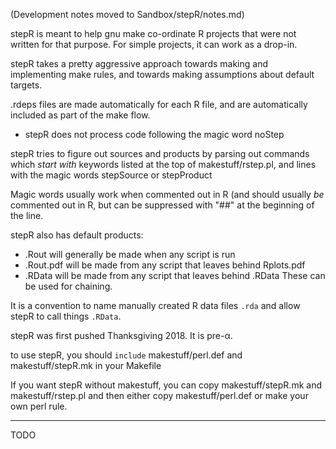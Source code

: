 (Development notes moved to Sandbox/stepR/notes.md)

stepR is meant to help gnu make co-ordinate R projects that were not written for that purpose. For simple projects, it can work as a drop-in.

stepR takes a pretty aggressive approach towards making and implementing make rules, and towards making assumptions about default targets.

.rdeps files are made automatically for each R file, and are automatically included as part of the make flow. 
* stepR does not process code following the magic word noStep

stepR tries to figure out sources and products by parsing out commands which _start with_ keywords listed at the top of makestuff/rstep.pl, and lines with the magic words stepSource or stepProduct

Magic words usually work when commented out in R (and should usually _be_ commented out in R, but can be suppressed with "##" at the beginning of the line.

stepR also has default products: 
* <basename>.Rout will generally be made when any script is run
* <basename>.Rout.pdf will be made from any script that leaves behind Rplots.pdf
* <basename>.RData will be made from any script that leaves behind .RData
These can be used for chaining.

It is a convention to name manually created R data files `.rda` and allow stepR to call things `.RData`.

stepR was first pushed Thanksgiving 2018. It is pre-α.

to use stepR, you should `include` makestuff/perl.def and makestuff/stepR.mk in your Makefile

If you want stepR without makestuff, you can copy makestuff/stepR.mk and makestuff/rstep.pl and then either copy makestuff/perl.def or make your own perl rule.

----------------------------------------------------------------------

TODO

